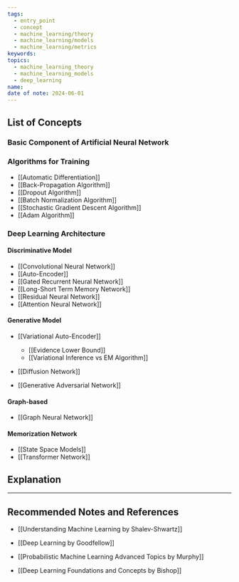 ```yaml
---
tags:
  - entry_point
  - concept
  - machine_learning/theory
  - machine_learning/models
  - machine_learning/metrics
keywords: 
topics:
  - machine_learning_theory
  - machine_learning_models
  - deep_learning
name: 
date of note: 2024-06-01
---
```


## List of Concepts

### Basic Component of Artificial Neural Network




### Algorithms for Training

- [[Automatic Differentiation]]
- [[Back-Propagation Algorithm]]
- [[Dropout Algorithm]]
- [[Batch Normalization Algorithm]]
- [[Stochastic Gradient Descent Algorithm]]
- [[Adam Algorithm]]

### Deep Learning Architecture

#### Discriminative Model

- [[Convolutional Neural Network]]
- [[Auto-Encoder]]
- [[Gated Recurrent Neural Network]]
- [[Long-Short Term Memory Network]]
- [[Residual Neural Network]]
- [[Attention Neural Network]]

#### Generative Model

- [[Variational Auto-Encoder]]
	- [[Evidence Lower Bound]]
	- [[Variational Inference vs EM Algorithm]]

- [[Diffusion Network]]
- [[Generative Adversarial Network]]

#### Graph-based

- [[Graph Neural Network]]

#### Memorization Network

- [[State Space Models]]
- [[Transformer Network]]






## Explanation





-----------
##  Recommended Notes and References

- [[Understanding Machine Learning by Shalev-Shwartz]]


- [[Deep Learning by Goodfellow]]
- [[Probabilistic Machine Learning Advanced Topics by Murphy]]
- [[Deep Learning Foundations and Concepts by Bishop]]



